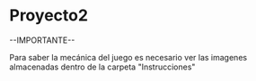 # Proyecto2

--IMPORTANTE--

  Para saber la mecánica del juego es necesario
ver las imagenes almacenadas dentro de la carpeta "Instrucciones"
